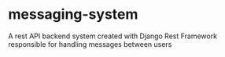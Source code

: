 # messaging-system
A rest API backend system created with Django Rest Framework responsible for handling messages between users
